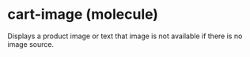 # cart-image (molecule)

Displays a product image or text that image is not available if there is no image source.